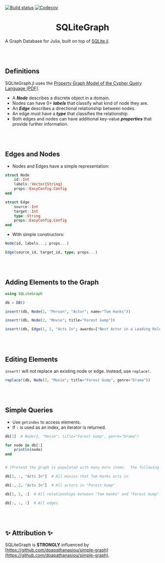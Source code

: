 [![Build status](https://github.com/joshday/SQLiteGraph.jl/workflows/CI/badge.svg)](https://github.com/joshday/SQLiteGraph.jl/actions?query=workflow%3ACI+branch%3Amain)
[![Codecov](https://codecov.io/gh/joshday/SQLiteGraph.jl/branch/main/graph/badge.svg)](https://codecov.io/gh/joshday/SQLiteGraph.jl)


<h1 align="center">SQLiteGraph</h1>

A Graph Database for Julia, built on top of [SQLite.jl](https://github.com/JuliaDatabases/SQLite.jl).

<br><br>


## Definitions

SQLiteGraph.jl uses the [Property Graph Model of the Cypher Query Language (PDF)](https://s3.amazonaws.com/artifacts.opencypher.org/openCypher9.pdf).

- A **_Node_** describes a discrete object in a domain.
- Nodes can have 0+ **_labels_** that classify what kind of node they are.
- An **_Edge_** describes a directional relationship between nodes.
- An edge must have a **_type_** that classifies the relationship.
- Both edges and nodes can have additional key-value **_properties_** that provide further information.

<br><br>

## Edges and Nodes

- Nodes and Edges have a simple representation:

```julia
struct Node
    id::Int
    labels::Vector{String}
    props::EasyConfig.Config
end

struct Edge
    source::Int
    target::Int
    type::String
    props::EasyConfig.Config
end
```

- With simple constructors:

```julia
Node(id, labels...; props...)

Edge(source_id, target_id, type; props...)
```

<br><br>

## Adding Elements to the Graph

```julia
using SQLiteGraph

db = DB()

insert!(db, Node(1, "Person", "Actor"; name="Tom Hanks"))

insert!(db, Node(2, "Movie"; title="Forest Gump"))

insert!(db, Edge(1, 2, "Acts In"; awards=["Best Actor in a Leading Role"]))
```

<br><br>

## Editing Elements

`insert!` will not replace an existing node or edge.  Instead, use `replace!`.

```julia
replace!(db, Node(2, "Movie"; title="Forest Gump", genre="Drama"))
```

<br><br>

## Simple Queries

- Use `getindex` to access elements.
- If `:` is used as an index, an iterator is returned.

```julia
db[1]  # Node(2, "Movie"; title="Forest Gump", genre="Drama")

for node in db[:]
    println(node)
end


# (Pretend the graph is populated with many more items.  The following return iterators.)

db[1, :, "Acts In"]  # All movies that Tom Hanks acts in

db[:, 2, "Acts In"]  # All actors in "Forest Gump"

db[1, 2, :]  # All relationships between "Tom Hanks" and "Forest Gump"

db[:, :, :]  # All edges
```

<br><br>

## ✨ Attribution ✨

SQLiteGraph is **STRONGLY** influenced by [https://github.com/dpapathanasiou/simple-graph](https://github.com/dpapathanasiou/simple-graph).
